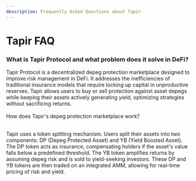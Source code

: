 ```yaml
---
description: Frequently Asked Questions about Tapir
---
```


# Tapir FAQ

### What is Tapir Protocol and what problem does it solve in DeFi?

Tapir Protocol is a decentralized depeg protection marketplace designed to improve risk management in DeFi. It addresses the inefficiencies of traditional insurance models that require locking up capital in unproductive reserves. Tapir allows users to buy or sell protection against asset depegs while keeping their assets actively generating yield, optimizing strategies without sacrificing returns.\
\
How does Tapir's depeg protection marketplace work?

\
Tapir uses a token splitting mechanism. Users split their assets into two components: DP (Depeg Protected Asset) and YB (Yield Boosted Asset). The DP token acts as insurance, compensating holders if the asset's value falls below a predefined threshold. The YB token amplifies returns by assuming depeg risk and is sold to yield-seeking investors. These DP and YB tokens are then traded on an integrated AMM, allowing for real-time pricing of risk and yield.
